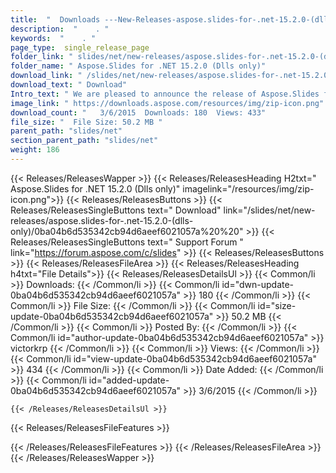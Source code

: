 ```yaml
---
title:  "  Downloads ---New-Releases-aspose.slides-for-.net-15.2.0-(dlls-only) . " 
description:  "    . " 
keywords:  "    . " 
page_type:  single_release_page
folder_link: " slides/net/new-releases/aspose.slides-for-.net-15.2.0-(dlls-only)/"
folder_name: " Aspose.Slides for .NET 15.2.0 (Dlls only)"
download_link: " /slides/net/new-releases/aspose.slides-for-.net-15.2.0-(dlls-only)/0ba04b6d535342cb94d6aeef6021057a"
download_text: " Download"
Intro_text: " We are pleased to announce the release of Aspose.Slides for .NET 15.2.0. This re..."
image_link: " https://downloads.aspose.com/resources/img/zip-icon.png"
download_count: "   3/6/2015  Downloads: 180  Views: 433"
file_size: "  File Size: 50.2 MB "
parent_path: "slides/net"
section_parent_path: "slides/net"
weight: 186 
---
```


{{< Releases/ReleasesWapper >}}
  {{< Releases/ReleasesHeading H2txt=" Aspose.Slides for .NET 15.2.0 (Dlls only)" imagelink="/resources/img/zip-icon.png">}}
  {{< Releases/ReleasesButtons >}}
    {{< Releases/ReleasesSingleButtons text=" Download" link="/slides/net/new-releases/aspose.slides-for-.net-15.2.0-(dlls-only)/0ba04b6d535342cb94d6aeef6021057a%20%20" >}}
    {{< Releases/ReleasesSingleButtons text=" Support Forum " link="https://forum.aspose.com/c/slides" >}}
  {{< Releases/ReleasesButtons >}}
  {{< Releases/ReleasesFileArea >}}
    {{< Releases/ReleasesHeading h4txt="File Details">}}
    {{< Releases/ReleasesDetailsUl >}}
            {{< Common/li  >}} Downloads: {{< /Common/li >}} 
      {{< Common/li id="dwn-update-0ba04b6d535342cb94d6aeef6021057a" >}} 180 {{< /Common/li >}} 
      {{< Common/li  >}} File Size: {{< /Common/li >}} 
      {{< Common/li id="size-update-0ba04b6d535342cb94d6aeef6021057a" >}} 50.2 MB {{< /Common/li >}} 
      {{< Common/li  >}} Posted By: {{< /Common/li >}} 
      {{< Common/li id="author-update-0ba04b6d535342cb94d6aeef6021057a" >}} victorkrp {{< /Common/li >}} 
      {{< Common/li  >}} Views: {{< /Common/li >}} 
      {{< Common/li id="view-update-0ba04b6d535342cb94d6aeef6021057a" >}} 434 {{< /Common/li >}} 
      {{< Common/li  >}} Date Added: {{< /Common/li >}} 
      {{< Common/li id="added-update-0ba04b6d535342cb94d6aeef6021057a" >}} 3/6/2015 {{< /Common/li >}} 

    {{< /Releases/ReleasesDetailsUl >}}

  {{< Releases/ReleasesFileFeatures >}}
      
  {{< /Releases/ReleasesFileFeatures >}}
 {{< /Releases/ReleasesFileArea >}}
{{< /Releases/ReleasesWapper >}}


